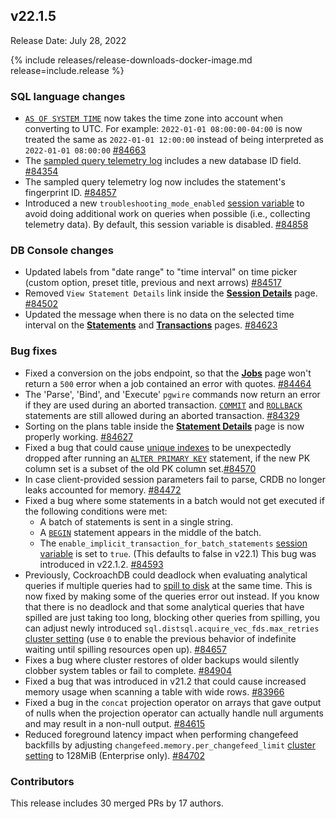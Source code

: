 ## v22.1.5

Release Date: July 28, 2022

{% include releases/release-downloads-docker-image.md release=include.release %}

<h3 id="v22-1-5-sql-language-changes">SQL language changes</h3>

- [`AS OF SYSTEM TIME`](../v22.1/as-of-system-time.html) now takes the time zone into account when converting to UTC. For example: `2022-01-01 08:00:00-04:00` is now treated the same as `2022-01-01 12:00:00` instead of being interpreted as `2022-01-01 08:00:00` [#84663][#84663]
- The [sampled query telemetry log](../v22.1/logging-overview.html#logging-destinations) includes a new database ID field. [#84354][#84354]
- The sampled query telemetry log now includes the statement's fingerprint ID. [#84857][#84857]
- Introduced a new `troubleshooting_mode_enabled` [session variable](../v22.1/set-vars.html) to avoid doing additional work on queries when possible (i.e., collecting telemetry data). By default, this session variable is disabled. [#84858][#84858]

<h3 id="v22-1-5-db-console-changes">DB Console changes</h3>

- Updated labels from "date range" to "time interval" on time picker (custom option, preset title, previous and next arrows) [#84517][#84517]
- Removed `View Statement Details` link inside the [**Session Details**](../v22.1/ui-sessions-page.html) page. [#84502][#84502]
- Updated the message when there is no data on the selected time interval on the [**Statements**](../v22.1/ui-statements-page.html) and [**Transactions**](../v22.1/ui-transactions-page.html) pages. [#84623][#84623]

<h3 id="v22-1-5-bug-fixes">Bug fixes</h3>

- Fixed a conversion on the jobs endpoint, so that the [**Jobs**](../v22.1/ui-jobs-page.html) page won't return a `500` error when a job contained an error with quotes. [#84464][#84464]
- The 'Parse', 'Bind', and 'Execute' `pgwire` commands now return an error if they are used during an aborted transaction. [`COMMIT`](../v22.1/commit-transaction.html) and [`ROLLBACK`](../v22.1/rollback-transaction.html) statements are still allowed during an aborted transaction. [#84329][#84329]
- Sorting on the plans table inside the [**Statement Details**](../v22.1/ui-statements-page.html#statement-details-page) page is now properly working. [#84627][#84627]
- Fixed a bug that could cause [unique indexes](../v22.1/unique.html) to be unexpectedly dropped after running an [`ALTER PRIMARY KEY`](../v22.1/alter-primary-key.html) statement, if the new PK column set is a subset of the old PK column set.[#84570][#84570]
- In case client-provided session parameters fail to parse, CRDB no longer leaks accounted for memory. [#84472][#84472]
- Fixed a bug where some statements in a batch would not get executed if the following conditions were met:
  - A batch of statements is sent in a single string.
  - A [`BEGIN`](../v22.1/begin-transaction.html) statement appears in the middle of the batch.
  - The `enable_implicit_transaction_for_batch_statements` [session variable](../v22.1/set-vars.html) is set to `true`. (This defaults to false in v22.1)
  This bug was introduced in v22.1.2. [#84593][#84593]
- Previously, CockroachDB could deadlock when evaluating analytical queries if multiple queries had to [spill to disk](../v22.1/vectorized-execution.html#disk-spilling-operations) at the same time. This is now fixed by making some of the queries error out instead. If you know that there is no deadlock and that some analytical queries that have spilled are just taking too long, blocking other queries from spilling, you can adjust newly introduced `sql.distsql.acquire_vec_fds.max_retries` [cluster setting](../v22.1/cluster-settings.html) (use `0` to enable the previous behavior of indefinite waiting until spilling resources open up). [#84657][#84657]
- Fixes a bug where cluster restores of older backups would silently clobber system tables or fail to complete. [#84904][#84904]
- Fixed a bug that was introduced in v21.2 that could cause increased memory usage when scanning a table with wide rows. [#83966][#83966]
- Fixed a bug in the `concat` projection operator on arrays that gave output of nulls when the projection operator can actually handle null arguments and may result in a non-null output. [#84615][#84615]
- Reduced foreground latency impact when performing changefeed backfills by adjusting `changefeed.memory.per_changefeed_limit` [cluster setting](../v22.1/cluster-settings.html) to 128MiB (Enterprise only). [#84702][#84702]

<h3 id="v22-1-5-contributors">Contributors</h3>

This release includes 30 merged PRs by 17 authors.

[#83966]: https://github.com/cockroachdb/cockroach/pull/83966
[#84269]: https://github.com/cockroachdb/cockroach/pull/84269
[#84329]: https://github.com/cockroachdb/cockroach/pull/84329
[#84354]: https://github.com/cockroachdb/cockroach/pull/84354
[#84464]: https://github.com/cockroachdb/cockroach/pull/84464
[#84472]: https://github.com/cockroachdb/cockroach/pull/84472
[#84502]: https://github.com/cockroachdb/cockroach/pull/84502
[#84517]: https://github.com/cockroachdb/cockroach/pull/84517
[#84570]: https://github.com/cockroachdb/cockroach/pull/84570
[#84593]: https://github.com/cockroachdb/cockroach/pull/84593
[#84615]: https://github.com/cockroachdb/cockroach/pull/84615
[#84623]: https://github.com/cockroachdb/cockroach/pull/84623
[#84627]: https://github.com/cockroachdb/cockroach/pull/84627
[#84657]: https://github.com/cockroachdb/cockroach/pull/84657
[#84663]: https://github.com/cockroachdb/cockroach/pull/84663
[#84702]: https://github.com/cockroachdb/cockroach/pull/84702
[#84726]: https://github.com/cockroachdb/cockroach/pull/84726
[#84857]: https://github.com/cockroachdb/cockroach/pull/84857
[#84858]: https://github.com/cockroachdb/cockroach/pull/84858
[#84904]: https://github.com/cockroachdb/cockroach/pull/84904
[0ac3ee0ca]: https://github.com/cockroachdb/cockroach/commit/0ac3ee0ca
